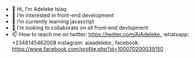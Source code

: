 - 👋 Hi, I’m Adeleke Isiaq
- 👀 I’m interested in front-end development 
- 🌱 I’m currently learning  javascript 
- 💞️ I’m looking to collaborate on all front-end devlopment 
- 📫 How to reach me on twitter: https://twitter.com/AiAdeleke_
                         whatsapp: +2348145462008
                         instagram: aiaadeleke_
                         facebook: https://www.facebook.com/profile.php?id=100070200039150


<!---
Ai-Adeleke/Ai-Adeleke is a ✨ special ✨ repository because its `README.md` (this file) appears on your GitHub profile.
You can click the Preview link to take a look at your changes.
--->
